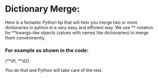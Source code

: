 # Dictionary Merge:
Here is a fantastic Python tip that will helo you merge two or more dictionaries in pyhton in a very easy and efficient way. We use ** notation for **kwargs-like objects (values with names like dictionaries) to merge them conveninently.

### For example as shown in the code:
{**d1, **d2}

You do that and Python will take care of the rest.